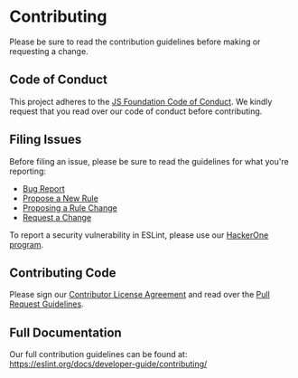 # Contributing

Please be sure to read the contribution guidelines before making or requesting a change.

## Code of Conduct

This project adheres to the [JS Foundation Code of Conduct](https://js.foundation/community/code-of-conduct). We kindly request that you read over our code of conduct before contributing.

## Filing Issues

Before filing an issue, please be sure to read the guidelines for what you're reporting:

* [Bug Report](https://eslint.org/docs/developer-guide/contributing/reporting-bugs)
* [Propose a New Rule](https://eslint.org/docs/developer-guide/contributing/new-rules)
* [Proposing a Rule Change](https://eslint.org/docs/developer-guide/contributing/rule-changes)
* [Request a Change](https://eslint.org/docs/developer-guide/contributing/changes)

To report a security vulnerability in ESLint, please use our [HackerOne program](https://hackerone.com/eslint).

## Contributing Code

Please sign our [Contributor License Agreement](https://cla.js.foundation/eslint/eslint) and read over the [Pull Request Guidelines](https://eslint.org/docs/developer-guide/contributing/pull-requests).

## Full Documentation

Our full contribution guidelines can be found at:
https://eslint.org/docs/developer-guide/contributing/
